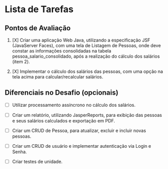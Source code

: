 # Lista de Tarefas

## Pontos de Avaliação

1. [X] Criar uma aplicação Web Java, utilizando a especificação JSF (JavaServer Faces), com uma tela de Listagem de Pessoas, onde deve constar as informações consolidadas na tabela pessoa_salario_consolidado, após a realização do cálculo dos salários (item 2).
   
2. [X] Implementar o cálculo dos salários das pessoas, com uma opção na tela acima para calcular/recalcular salários.

## Diferenciais no Desafio (opcionais)

- [ ] Utilizar processamento assíncrono no cálculo dos salários.
  
- [ ] Criar um relatório, utilizando JasperReports, para exibição das pessoas e seus salários calculados e exportação em PDF.
  
- [ ] Criar um CRUD de Pessoa, para atualizar, excluir e incluir novas pessoas.
  
- [ ] Criar um CRUD de usuário e implementar autenticação via Login e Senha.
  
- [ ] Criar testes de unidade.
